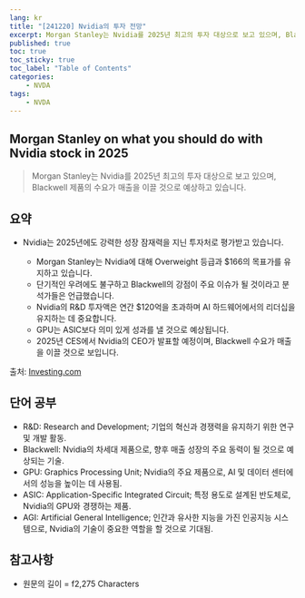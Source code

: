 ```yaml
---
lang: kr
title: "[241220] Nvidia의 투자 전망"
excerpt: Morgan Stanley는 Nvidia를 2025년 최고의 투자 대상으로 보고 있으며, Blackwell 제품의 수요가 매출을 이끌 것으로 예상하고 있습니다.
published: true
toc: true
toc_sticky: true
toc_label: "Table of Contents"
categories:
    - NVDA
tags:
    - NVDA
---
```


## Morgan Stanley on what you should do with Nvidia stock in 2025

> Morgan Stanley는 Nvidia를 2025년 최고의 투자 대상으로 보고 있으며, Blackwell 제품의 수요가 매출을 이끌 것으로 예상하고 있습니다.

## 요약

- Nvidia는 2025년에도 강력한 성장 잠재력을 지닌 투자처로 평가받고 있습니다.

  - Morgan Stanley는 Nvidia에 대해 Overweight 등급과 $166의 목표가를 유지하고 있습니다.
  - 단기적인 우려에도 불구하고 Blackwell의 강점이 주요 이슈가 될 것이라고 분석가들은 언급했습니다.
  - Nvidia의 R&D 투자액은 연간 $120억을 초과하며 AI 하드웨어에서의 리더십을 유지하는 데 중요합니다.
  - GPU는 ASIC보다 의미 있게 성과를 낼 것으로 예상됩니다.
  - 2025년 CES에서 Nvidia의 CEO가 발표할 예정이며, Blackwell 수요가 매출을 이끌 것으로 보입니다.

출처: [Investing.com](https://www.investing.com/news/stock-market-news/morgan-stanley-on-what-you-should-do-with-nvidia-stock-in-2025-3784382)

## 단어 공부

- R&D: Research and Development; 기업의 혁신과 경쟁력을 유지하기 위한 연구 및 개발 활동.
- Blackwell: Nvidia의 차세대 제품으로, 향후 매출 성장의 주요 동력이 될 것으로 예상되는 기술.
- GPU: Graphics Processing Unit; Nvidia의 주요 제품으로, AI 및 데이터 센터에서의 성능을 높이는 데 사용됨.
- ASIC: Application-Specific Integrated Circuit; 특정 용도로 설계된 반도체로, Nvidia의 GPU와 경쟁하는 제품.
- AGI: Artificial General Intelligence; 인간과 유사한 지능을 가진 인공지능 시스템으로, Nvidia의 기술이 중요한 역할을 할 것으로 기대됨.

## 참고사항


- 원문의 길이 = f2,275 Characters

